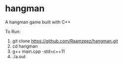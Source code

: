 # hangman
A hangman game built with C++

To Run:
  1. git clone https://github.com/Raamzeez/hangman.git
  2. cd hangman
  3. g++ main.cpp -std=c++11
  4. ./a.out
